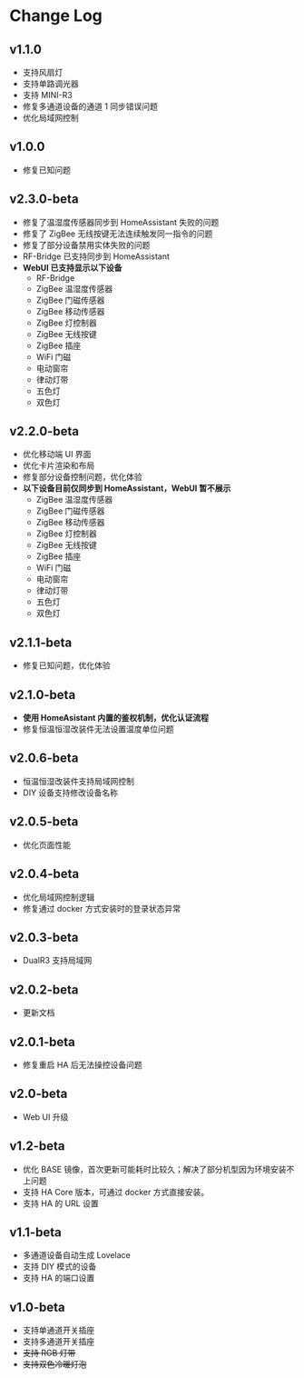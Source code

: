 # Change Log

## v1.1.0

-   支持风扇灯
-   支持单路调光器
-   支持 MINI-R3
-   修复多通道设备的通道 1 同步错误问题
-   优化局域网控制

## v1.0.0

-   修复已知问题

## v2.3.0-beta

-   修复了温湿度传感器同步到 HomeAssistant 失败的问题
-   修复了 ZigBee 无线按键无法连续触发同一指令的问题
-   修复了部分设备禁用实体失败的问题
-   RF-Bridge 已支持同步到 HomeAssistant
-   **WebUI 已支持显示以下设备**
    -   RF-Bridge
    -   ZigBee 温湿度传感器
    -   ZigBee 门磁传感器
    -   ZigBee 移动传感器
    -   ZigBee 灯控制器
    -   ZigBee 无线按键
    -   ZigBee 插座
    -   WiFi 门磁
    -   电动窗帘
    -   律动灯带
    -   五色灯
    -   双色灯

## v2.2.0-beta

-   优化移动端 UI 界面
-   优化卡片渲染和布局
-   修复部分设备控制问题，优化体验
-   **以下设备目前仅同步到 HomeAssistant，WebUI 暂不展示**
    -   ZigBee 温湿度传感器
    -   ZigBee 门磁传感器
    -   ZigBee 移动传感器
    -   ZigBee 灯控制器
    -   ZigBee 无线按键
    -   ZigBee 插座
    -   WiFi 门磁
    -   电动窗帘
    -   律动灯带
    -   五色灯
    -   双色灯

## v2.1.1-beta

-   修复已知问题，优化体验

## v2.1.0-beta

-   **使用 HomeAsistant 内置的鉴权机制，优化认证流程**
-   修复恒温恒湿改装件无法设置温度单位问题

## v2.0.6-beta

-   恒温恒湿改装件支持局域网控制
-   DIY 设备支持修改设备名称

## v2.0.5-beta

-   优化页面性能

## v2.0.4-beta

-   优化局域网控制逻辑
-   修复通过 docker 方式安装时的登录状态异常

## v2.0.3-beta

-   DualR3 支持局域网

## v2.0.2-beta

-   更新文档

## v2.0.1-beta

-   修复重启 HA 后无法操控设备问题

## v2.0-beta

-   Web UI 升级

## v1.2-beta

-   优化 BASE 镜像，首次更新可能耗时比较久；解决了部分机型因为环境安装不上问题
-   支持 HA Core 版本，可通过 docker 方式直接安装。
-   支持 HA 的 URL 设置

## v1.1-beta

-   多通道设备自动生成 Lovelace
-   支持 DIY 模式的设备
-   支持 HA 的端口设置

## v1.0-beta

-   支持单通道开关插座
-   支持多通道开关插座
-   ~~支持 RGB 灯带~~
-   ~~支持双色冷暖灯泡~~
